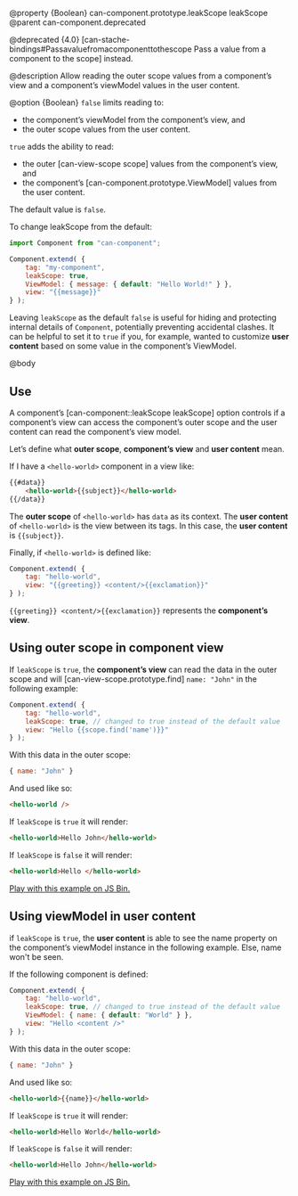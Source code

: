 @property {Boolean} can-component.prototype.leakScope leakScope
@parent can-component.deprecated

@deprecated {4.0} [can-stache-bindings#Passavaluefromacomponenttothescope Pass a value from a component to the scope] instead.

@description Allow reading the outer scope values from a component’s view and
a component’s viewModel values in the user content.

@option {Boolean}  `false` limits reading to:

- the component’s viewModel from the component’s view, and
- the outer scope values from the user content.

`true` adds the ability to read:

- the outer [can-view-scope scope] values from the component’s view, and
- the component’s [can-component.prototype.ViewModel] values from the user content.

The default value is `false`.

To change leakScope from the default:

```js
import Component from "can-component";

Component.extend( {
	tag: "my-component",
	leakScope: true,
	ViewModel: { message: { default: "Hello World!" } },
	view: "{{message}}"
} );
```

Leaving `leakScope` as the default `false` is useful for hiding and protecting
internal details of `Component`, potentially preventing accidental
clashes. It can be helpful to set it to `true` if you, for example, wanted to customize __user content__
based on some value in the component’s ViewModel.

@body

## Use

A component’s [can-component::leakScope leakScope] option controls if a
component’s view can access the component’s outer scope and the
user content can read the component’s view model.

Let’s define what __outer scope__, __component’s view__ and __user content__ mean.

If I have a `<hello-world>` component in a view like:

```html
{{#data}}
	<hello-world>{{subject}}</hello-world>
{{/data}}
```

The __outer scope__ of `<hello-world>` has `data` as its context.  The __user content__ of
`<hello-world>` is the view between its tags.  In this case, the __user content__
is `{{subject}}`.

Finally, if `<hello-world>` is defined like:

```js
Component.extend( {
	tag: "hello-world",
	view: "{{greeting}} <content/>{{exclamation}}"
} );
```

`{{greeting}} <content/>{{exclamation}}` represents the __component’s view__.

## Using outer scope in component view

If `leakScope` is `true`, the __component’s view__ can read the data in the outer scope and will
[can-view-scope.prototype.find] `name: "John"` in the following example:

```js
Component.extend( {
	tag: "hello-world",
	leakScope: true, // changed to true instead of the default value
	view: "Hello {{scope.find('name')}}"
} );
```

With this data in the outer scope:

```js
{ name: "John" }
```

And used like so:

```html
<hello-world />
```

If `leakScope` is `true` it will render:

```html
<hello-world>Hello John</hello-world>
```

If `leakScope` is `false` it will render:

```html
<hello-world>Hello </hello-world>
```

[Play with this example on JS Bin.](https://bitovi-jsbin.jsbin.com/safigic/38/edit?js,output)

## Using viewModel in user content

if `leakScope` is `true`, the __user content__ is able to see the name property on the component’s
viewModel instance in the following example. Else, name won't be seen.

If the following component is defined:

```js
Component.extend( {
	tag: "hello-world",
	leakScope: true, // changed to true instead of the default value
	ViewModel: { name: { default: "World" } },
	view: "Hello <content />"
} );
```

With this data in the outer scope:

```js
{ name: "John" }
```

And used like so:

```html
<hello-world>{{name}}</hello-world>
```

If `leakScope` is `true` it will render:

```html
<hello-world>Hello World</hello-world>
```

If `leakScope` is `false` it will render:

```html
<hello-world>Hello John</hello-world>
```

[Play with this example on JS Bin.](https://bitovi-jsbin.jsbin.com/safigic/40/edit?js,output)
